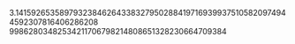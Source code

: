 3.141592653589793238462643383279502884197169399375105820974944592307816406286208
99862803482534211706798214808651328230664709384